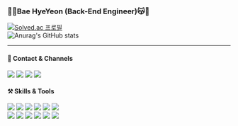 ### 💖😽Bae HyeYeon (Back-End Engineer)😽💖
[![Solved.ac 프로필](http://mazassumnida.wtf/api/mini/generate_badge?boj=hybae98)](https://solved.ac/hybae98)   
![Anurag's GitHub stats](https://github-readme-stats.vercel.app/api?username=henginthere&show_icons=true&theme=buefy)
<hr/>

#### 💌 Contact & Channels

<img src="https://img.shields.io/badge/yeonbb98@naver.com-03C75A?style=flat-square&logo=Naver&logoColor=white"/> <a href="https://www.instagram.com/heng_inthere/"><img src="https://img.shields.io/badge/@heng__inthere-E4405F?style=flat-square&logo=Instagram&logoColor=white"/></a> <a href="https://tech-heng.tistory.com/"><img src="https://img.shields.io/badge/Tech--blog-000000?style=flat-square&logo=Tistory&logoColor=white"/></a> <a href="https://www.notion.so/3aaad8dfff2b41b3b219de7e60d8e364/"><img src="https://img.shields.io/badge/Portfolio-c5b9cd?style=flat-square&logo=Notion&logoColor=black"/></a>
#### ⚒️ Skills & Tools
<img src="https://img.shields.io/badge/Spring Boot-6DB33F?style=flat-square&logo=SpringBoot&logoColor=white"/> <img src="https://img.shields.io/badge/MySQL-4479A1?style=flat-square&logo=MySQL&logoColor=white"/> <img src="https://img.shields.io/badge/MariaDB-003545?style=flat-square&logo=MariaDB&logoColor=white"/> <img src="https://img.shields.io/badge/Kotlin-7F52FF?style=flat-square&logo=Kotlin&logoColor=white"/> <img src="https://img.shields.io/badge/Android-3DDC84F?style=flat-square&logo=Android&logoColor=white"/> <img src="https://img.shields.io/badge/Python-3776AB?style=flat-square&logo=Python&logoColor=white"/>   
<img src="https://img.shields.io/badge/Jenkins-D24939?style=flat-square&logo=Jenkins&logoColor=white"/> <img src="https://img.shields.io/badge/Docker-2496ED?style=flat-square&logo=Docker&logoColor=white"/> <img src="https://img.shields.io/badge/Jira Software-0052CC?style=flat-square&logo=Jira Software&logoColor=white"/> <img src="https://img.shields.io/badge/Notion-000000?style=flat-square&logo=Notion&logoColor=white"/> <img src="https://img.shields.io/badge/Jira Software-0052CC?style=flat-square&logo=Jira Software&logoColor=white"/> <img src="https://img.shields.io/badge/Figma-F24E1E?style=flat-square&logo=Figma&logoColor=white"/>

   
   
